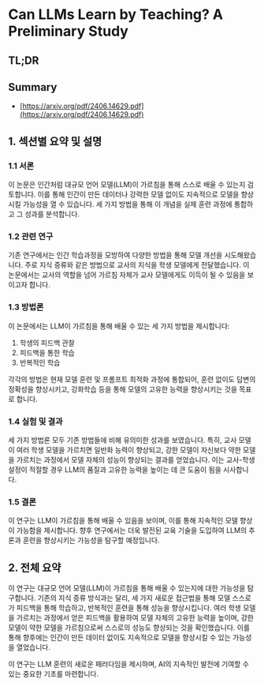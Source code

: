 # Can LLMs Learn by Teaching? A Preliminary Study
## TL;DR
## Summary
- [https://arxiv.org/pdf/2406.14629.pdf](https://arxiv.org/pdf/2406.14629.pdf)

## 1. 섹션별 요약 및 설명

### 1.1 서론
이 논문은 인간처럼 대규모 언어 모델(LLM)이 가르침을 통해 스스로 배울 수 있는지 검토합니다. 이를 통해 인간이 만든 데이터나 강력한 모델 없이도 지속적으로 모델을 향상시킬 가능성을 열 수 있습니다. 세 가지 방법을 통해 이 개념을 실제 훈련 과정에 통합하고 그 성과를 분석합니다.

### 1.2 관련 연구
기존 연구에서는 인간 학습과정을 모방하여 다양한 방법을 통해 모델 개선을 시도해왔습니다. 주로 지식 증류와 같은 방법으로 교사의 지식을 학생 모델에게 전달했습니다. 이 논문에서는 교사의 역할을 넘어 가르침 자체가 교사 모델에게도 이득이 될 수 있음을 보이고자 합니다.

### 1.3 방법론
이 논문에서는 LLM이 가르침을 통해 배울 수 있는 세 가지 방법을 제시합니다:
1. 학생의 피드백 관찰
2. 피드백을 통한 학습
3. 반복적인 학습

각각의 방법은 현재 모델 훈련 및 프롬프트 최적화 과정에 통합되어, 훈련 없이도 답변의 정확성을 향상시키고, 강화학습 등을 통해 모델의 고유한 능력을 향상시키는 것을 목표로 합니다.

### 1.4 실험 및 결과
세 가지 방법론 모두 기존 방법들에 비해 유의미한 성과를 보였습니다. 특히, 교사 모델이 여러 학생 모델을 가르치면 일반화 능력이 향상되고, 강한 모델이 자신보다 약한 모델을 가르치는 과정에서 모델 자체의 성능이 향상되는 결과를 얻었습니다. 이는 교사-학생 설정이 적절할 경우 LLM의 품질과 고유한 능력을 높이는 데 큰 도움이 됨을 시사합니다.

### 1.5 결론
이 연구는 LLM이 가르침을 통해 배울 수 있음을 보이며, 이를 통해 지속적인 모델 향상이 가능함을 제시합니다. 향후 연구에서는 더욱 발전된 교육 기술을 도입하여 LLM의 추론과 훈련을 향상시키는 가능성을 탐구할 예정입니다.

## 2. 전체 요약
이 연구는 대규모 언어 모델(LLM)이 가르침을 통해 배울 수 있는지에 대한 가능성을 탐구합니다. 기존의 지식 증류 방식과는 달리, 세 가지 새로운 접근법을 통해 모델 스스로가 피드백을 통해 학습하고, 반복적인 훈련을 통해 성능을 향상시킵니다. 여러 학생 모델을 가르치는 과정에서 얻은 피드백을 활용하여 모델 자체의 고유한 능력을 높이며, 강한 모델이 약한 모델을 가르침으로써 스스로의 성능도 향상되는 것을 확인했습니다. 이를 통해 향후에는 인간이 만든 데이터 없이도 지속적으로 모델을 향상시킬 수 있는 가능성을 열었습니다. 

이 연구는 LLM 훈련의 새로운 패러다임을 제시하며, AI의 지속적인 발전에 기여할 수 있는 중요한 기초를 마련합니다.